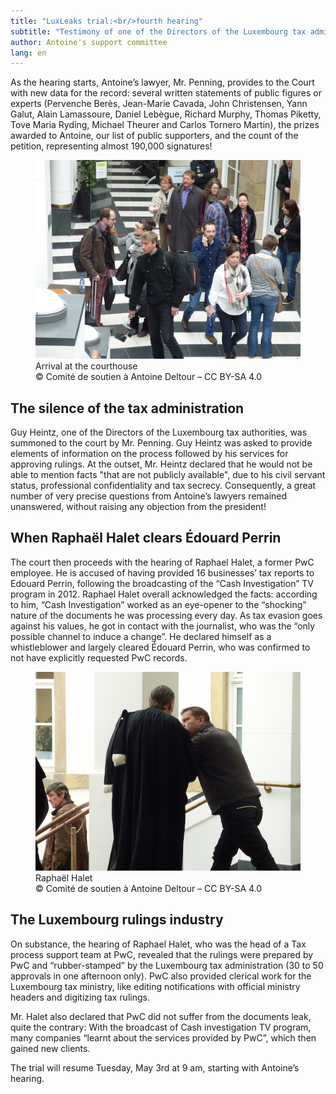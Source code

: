 ```yaml
---
title: "LuxLeaks trial:<br/>fourth hearing"
subtitle: "Testimony of one of the Directors of the Luxembourg tax administration and interrogation of Raphael Halet"
author: Antoine's support committee
lang: en
---
```


As the hearing starts, Antoine’s lawyer, Mr. Penning, provides to the Court with new data for the record: several written statements of public figures or experts (Pervenche Berès, Jean-Marie Cavada, John Christensen, Yann Galut, Alain Lamassoure, Daniel Lebègue, Richard Murphy, Thomas Piketty, Tove Maria Ryding, Michael Theurer and Carlos Tornero Martin), the prizes awarded to Antoine, our list of public supporters, and the count of the petition, representing almost 190,000 signatures!

<figure>
  <img src="/images/news/2016-04-29-arrivee.jpg" alt="Arrival at the courthouse"/>
  <figcaption>Arrival at the courthouse<br/>&copy; Comité de soutien à Antoine Deltour – CC BY-SA 4.0</figcaption>
</figure>

## The silence of the tax administration

Guy Heintz, one of the Directors of the Luxembourg tax authorities, was summoned to the court by Mr. Penning. Guy Heintz was asked to provide elements of information on the process followed by his services for approving rulings. At the outset, Mr. Heintz declared that he would not be able to mention facts "that are not publicly available", due to his civil servant status, professional confidentiality and tax secrecy. Consequently, a great number of very precise questions from Antoine’s lawyers remained unanswered, without raising any objection from the president!

## When Raphaël Halet clears Édouard Perrin

The court then proceeds with the hearing of Raphael Halet, a former PwC employee. He is accused of having provided 16 businesses’ tax reports to Edouard Perrin, following the broadcasting of the “Cash Investigation” TV program in 2012. Raphael Halet overall acknowledged the facts: according to him, “Cash Investigation” worked as an eye-opener to the “shocking” nature of the documents he was processing every day. As tax evasion goes against his values, he got in contact with the journalist, who was the “only possible channel to induce a change”. He declared himself as a whistleblower and largely cleared Édouard Perrin, who was confirmed to not have explicitly requested PwC records.

<figure>
  <img src="/images/news/2016-04-29-halet.jpg" alt="Raphaël Halet, talking to his lawyer."/>
  <figcaption>Raphaël Halet<br/>&copy; Comité de soutien à Antoine Deltour – CC BY-SA 4.0</figcaption>
</figure>

## The Luxembourg rulings industry

On substance, the hearing of Raphael Halet, who was the head of a Tax process support team at PwC, revealed that the rulings were prepared by PwC and “rubber-stamped” by the Luxembourg tax administration (30 to 50 approvals in one afternoon only). PwC also provided clerical work for the Luxembourg tax ministry, like editing notifications with official ministry headers and digitizing tax rulings.

Mr. Halet also declared that PwC did not suffer from the documents leak, quite the contrary: With the broadcast of Cash investigation TV program, many companies “learnt about the services provided by PwC”, which then gained new clients.

The trial will resume Tuesday, May 3rd at 9 am, starting with Antoine’s hearing.
